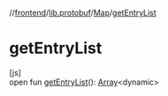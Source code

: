 //[frontend](../../../index.md)/[lib.protobuf](../index.md)/[Map](index.md)/[getEntryList](get-entry-list.md)

# getEntryList

[js]\
open fun [getEntryList](get-entry-list.md)(): [Array](https://kotlinlang.org/api/latest/jvm/stdlib/kotlin/-array/index.html)&lt;dynamic&gt;
